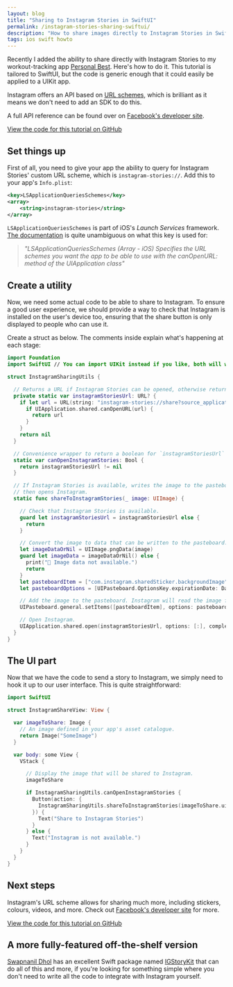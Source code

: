 ```yaml
---
layout: blog
title: "Sharing to Instagram Stories in SwiftUI"
permalink: /instagram-stories-sharing-swiftui/
description: "How to share images directly to Instagram Stories in SwiftUI"
tags: ios swift howto
---
```


Recently I added the ability to share directly with Instagram Stories to my workout-tracking app [Personal Best](/personal-best). Here's how to do it. This tutorial is tailored to SwiftUI, but the code is generic enough that it could easily be applied to a UIKit app.

Instagram offers an API based on [URL schemes](https://developer.apple.com/documentation/xcode/defining-a-custom-url-scheme-for-your-app), which is brilliant as it means we don't need to add an SDK to do this.

A full API reference can be found over on [Facebook's developer site](https://developers.facebook.com/docs/instagram/sharing-to-stories/).

[View the code for this tutorial on GitHub](https://gist.github.com/shaundon/28d121931eab29d4feb1f61b21b60e28)

## Set things up

First of all, you need to give your app the ability to query for Instagram Stories' custom URL scheme, which is `instagram-stories://`. Add this to your app's `Info.plist`:

```xml
<key>LSApplicationQueriesSchemes</key>
<array>
	<string>instagram-stories</string>
</array>
```

`LSApplicationQueriesSchemes` is part of iOS's _Launch Services_ framework. [The documentation](https://developer.apple.com/library/archive/documentation/General/Reference/InfoPlistKeyReference/Articles/LaunchServicesKeys.html) is quite unambiguous on what this key is used for:

> _"LSApplicationQueriesSchemes (Array - iOS) Specifies the URL schemes you want the app to be able to use with the canOpenURL: method of the UIApplication class"_

## Create a utility

Now, we need some actual code to be able to share to Instagram. To ensure a good user experience, we should provide a way to check that Instagram is installed on the user's device too, ensuring that the share button is only displayed to people who can use it.

Create a struct as below. The comments inside explain what's happening at each stage:

```swift
import Foundation
import SwiftUI // You can import UIKit instead if you like, both will work.

struct InstagramSharingUtils {

  // Returns a URL if Instagram Stories can be opened, otherwise returns nil.
  private static var instagramStoriesUrl: URL? {
    if let url = URL(string: "instagram-stories://share?source_application=your-app-bundle-identifier") {
      if UIApplication.shared.canOpenURL(url) {
        return url
      }
    }
    return nil
  }

  // Convenience wrapper to return a boolean for `instagramStoriesUrl`
  static var canOpenInstagramStories: Bool {
    return instagramStoriesUrl != nil
  }

  // If Instagram Stories is available, writes the image to the pasteboard and
  // then opens Instagram.
  static func shareToInstagramStories(_ image: UIImage) {

    // Check that Instagram Stories is available.
    guard let instagramStoriesUrl = instagramStoriesUrl else {
      return
    }

    // Convert the image to data that can be written to the pasteboard.
    let imageDataOrNil = UIImage.pngData(image)
    guard let imageData = imageDataOrNil() else {
      print("🙈 Image data not available.")
      return
    }
    let pasteboardItem = ["com.instagram.sharedSticker.backgroundImage": imageData]
    let pasteboardOptions = [UIPasteboard.OptionsKey.expirationDate: Date().addingTimeInterval(60 * 5)]

    // Add the image to the pasteboard. Instagram will read the image from the pasteboard when it's opened.
    UIPasteboard.general.setItems([pasteboardItem], options: pasteboardOptions)

    // Open Instagram.
    UIApplication.shared.open(instagramStoriesUrl, options: [:], completionHandler: nil)
  }
}
```

## The UI part

Now that we have the code to send a story to Instagram, we simply need to hook it up to our user interface. This is quite straightforward:

```swift
import SwiftUI

struct InstagramShareView: View {

  var imageToShare: Image {
    // An image defined in your app's asset catalogue.
    return Image("SomeImage")
  }

  var body: some View {
    VStack {

      // Display the image that will be shared to Instagram.
      imageToShare

      if InstagramSharingUtils.canOpenInstagramStories {
        Button(action: {
          InstagramSharingUtils.shareToInstagramStories(imageToShare.uiImage)
        }) {
          Text("Share to Instagram Stories")
        }
      } else {
        Text("Instagram is not available.")
      }
    }
  }
}
```

## Next steps

Instagram's URL scheme allows for sharing much more, including stickers, colours, videos, and more. Check out [Facebook's developer site](https://developers.facebook.com/docs/instagram/sharing-to-stories/) for more.

[View the code for this tutorial on GitHub](https://gist.github.com/shaundon/28d121931eab29d4feb1f61b21b60e28)

## A more fully-featured off-the-shelf version

[Swapnanil Dhol](https://github.com/SwapnanilDhol) has an excellent Swift package named [IGStoryKit](https://github.com/SwapnanilDhol/IGStoryKit) that can do all of this and more, if you're looking for something simple where you don't need to write all the code to integrate with Instagram yourself.
